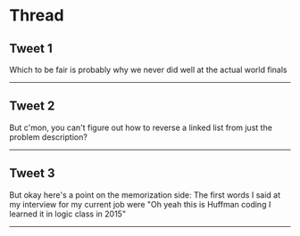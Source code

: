# Thread

## Tweet 1

Which to be fair is probably why we never did well at the actual world finals

---

## Tweet 2

But c'mon, you can't figure out how to reverse a linked list from just the problem description?

---

## Tweet 3

But okay here's a point on the memorization side: The first words I said at my interview for my current job were "Oh yeah this is Huffman coding I learned it in logic class in 2015"

---

